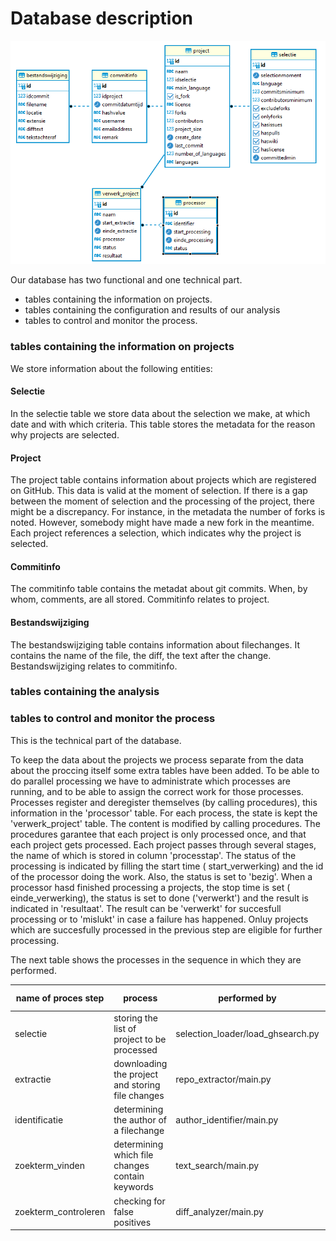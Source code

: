 # Database description


![](../png/datamodel_20220325.png)

Our database has two functional and one technical part.

* tables containing the information on projects.
* tables containing the configuration and results of our analysis
* tables to control and monitor the process.

### tables containing the information on projects
We store information about the following entities:

#### Selectie
In the selectie table we store data about the selection we make, at which date and with which criteria.
This table stores the metadata for the reason why projects are selected.  

#### Project
The project table contains information about projects which are registered on GitHub. This data is valid at the moment of selection. If there is a gap between the moment of selection and the processing of the project, there might be a discrepancy. 
For instance, in the metadata the number of forks is noted. However, somebody might have made a new fork in the meantime. 
Each project references a selection, which indicates why the project is selected.

#### Commitinfo
The commitinfo table contains the metadat about git commits. 
When, by whom, comments, are all stored. 
Commitinfo relates to project.

#### Bestandswijziging
The bestandswijziging table contains information about filechanges. It contains the name of the file, the diff, the text after the change.
Bestandswijziging relates to commitinfo. 


### tables containing the analysis

### tables to control and monitor the process
This is the technical part of the database.

To keep the data about the projects we process separate from the data about the proccing itself some extra tables have been added.
To be able to do parallel processing we have to administrate which processes are running,
and to be able to assign the correct work for those processes. 
Processes register and deregister themselves (by calling procedures), this information in the 'processor' table.
For each process, the state is kept the 'verwerk_project' table. The content is modified by calling procedures. 
The procedures garantee that each project is only processed once, and that each project gets processed. 
Each project passes through several stages, the name of which is stored in column 'processtap'.
The status of the processing is indicated by filling the start time ( start_verwerking) and the id of the processor doing the work.
Also, the status is set to 'bezig'.
When a processor hasd finished processing a projects, the stop time is set ( einde_verwerking), the status is set to done ('verwerkt') and the result is indicated in 'resultaat'.
The result can be 'verwerkt' for succesfull processing or to 'mislukt' in case a failure has happened.
Onluy projects which are succesfully processed in the previous step are eligible for further processing.

The next table shows the processes in the sequence in which they are performed.

| name of proces step  | process                                          | performed by                      | step is registered? |
|----------------------|--------------------------------------------------|-----------------------------------|---------------------|
| selectie             | storing the list of project to be processed      | selection_loader/load_ghsearch.py | yes                 |
| extractie            | downloading the project and storing file changes | repo_extractor/main.py            | yes                 |
| identificatie        | determining the author of a filechange           | author_identifier/main.py         | no                  |
| zoekterm_vinden      | determining which file changes contain keywords  | text_search/main.py               | no                  |
| zoekterm_controleren | checking for false positives                     | diff_analyzer/main.py             | yes                 |
 